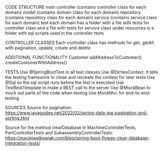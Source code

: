 CODE STRUCTURE
main
    controller (contains controller class for each domain)
    model (contains domain class for each domain)
    repository (contains repository class for each domain)
    service (contains service class for each domain)
test
    each domain has a folder with a file with tests for controller class and a file with tests for service class 
    under resources is a folder with sql scripts used in the controller tests


CONTROLLER CLASSES
Each controller class has methods for get, getAll with pagination, update, create and delete

ADDITIONAL FUNCTIONALITY
Customer
    addAddressToCustomer()
    createCustomerWithAddress()

TESTS
Use @SpringBootTest in all test classes
Use @DirtiesContext. It tells the testing framework to close and recreate the context for later tests
Use @Sql so the sql script runs before the test is executed
Use TestRestTemplate to make a REST call to the server
Use @MockBean to mock out parts of the code when testing
Use MockMvc for end-to-end-testing

    
SOURCES
Source for pagination: https://www.javaguides.net/2022/02/spring-data-jpa-pagination-and-sorting.html

Source for the method clearDatabase in MachineControllerTests, PartControllerTests and SubassemblyControllerTests: 
https://maciejwalkowiak.com/blog/spring-boot-flyway-clear-database-integration-tests/